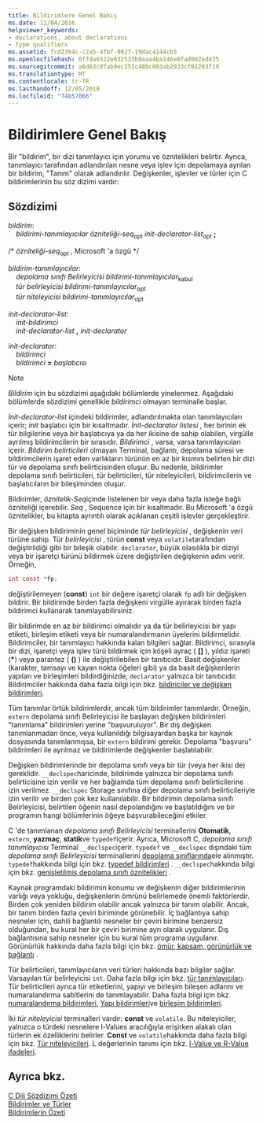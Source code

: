```yaml
---
title: Bildirimlere Genel Bakış
ms.date: 11/04/2016
helpviewer_keywords:
- declarations, about declarations
- type qualifiers
ms.assetid: fcd2364c-c2a5-4fbf-9027-19dac4144cb5
ms.openlocfilehash: 0ffda6522e632533b0aaa4ba146e8fad082ed435
ms.sourcegitcommit: a6d63c07ab9ec251c48bc003ab2933cf01263f19
ms.translationtype: MT
ms.contentlocale: tr-TR
ms.lasthandoff: 12/05/2019
ms.locfileid: "74857066"
---
```

# <a name="overview-of-declarations"></a>Bildirimlere Genel Bakış

Bir "bildirim", bir dizi tanımlayıcı için yorumu ve öznitelikleri belirtir. Ayrıca, tanımlayıcı tarafından adlandırılan nesne veya işlev için depolamaya ayrılan bir bildirim, "Tanım" olarak adlandırılır. Değişkenler, işlevler ve türler için C bildirimlerinin bu söz dizimi vardır:

## <a name="syntax"></a>Sözdizimi

*bildirim*:<br/>
&nbsp;&nbsp;&nbsp;&nbsp;*bildirimi-tanımlayıcılar* *özniteliği-seq*<sub>opt</sub> *init-declarator-list*<sub>opt</sub> **;**

/\* *özniteliği-seq*<sub>opt</sub> , Microsoft 'a özgü */

*bildirim-tanımlayıcılar*:<br/>
&nbsp;&nbsp;&nbsp;&nbsp;*depolama sınıfı Belirleyicisi* *bildirimi-tanımlayıcılar*<sub>kabul</sub><br/>
&nbsp;&nbsp;&nbsp;&nbsp;*tür belirleyicisi* *bildirimi-tanımlayıcılar*<sub>opt</sub><br/>
&nbsp;&nbsp;&nbsp;&nbsp;*tür niteleyicisi* *bildirimi-tanımlayıcılar*<sub>opt</sub>

*init-declarator-list*:<br/>
&nbsp;&nbsp;&nbsp;&nbsp;*init-bildirimci*<br/>
&nbsp;&nbsp;&nbsp;&nbsp;*init-declarator-list* **,** *init-declarator*

*init-declarator*:<br/>
&nbsp;&nbsp;&nbsp;&nbsp;*bildirimci*<br/>
&nbsp;&nbsp;&nbsp;&nbsp;*bildirimci* **=** *başlatıcısı*

> [!NOTE]
> *Bildirim* için bu sözdizimi aşağıdaki bölümlerde yinelenmez. Aşağıdaki bölümlerde sözdizimi genellikle *bildirimci* olmayan terminalle başlar.

*İnit-declarator-list* içindeki bildirimler, adlandırılmakta olan tanımlayıcıları içerir; *init* başlatıcı için bir kısaltmadır. *İnit-declarator listesi* , her birinin ek tür bilgilerine veya bir başlatıcıya ya da her ikisine de sahip olabilen, virgülle ayrılmış bildirimcilerin bir sırasıdır. *Bildirimci* , varsa, varsa tanımlayıcıları içerir. *Bildirim belirticileri* olmayan Terminal, bağlantı, depolama süresi ve bildirimcilerin işaret eden varlıkların türünün en az bir kısmını belirten bir dizi tür ve depolama sınıfı belirticisinden oluşur. Bu nedenle, bildirimler depolama sınıfı belirticileri, tür belirticileri, tür niteleyicileri, bildirimcilerin ve başlatıcıların bir bileşiminden oluşur.

Bildirimler, *öznitelik-Seq*içinde listelenen bir veya daha fazla isteğe bağlı özniteliği içerebilir. *Seq* , Sequence için bir kısaltmadır. Bu Microsoft 'a özgü öznitelikler, bu kitapta ayrıntılı olarak açıklanan çeşitli işlevler gerçekleştirir.

Bir değişken bildiriminin genel biçiminde *tür belirleyicisi* , değişkenin veri türüne sahip. Tür *belirleyicisi* , türün **const** veya `volatile`tarafından değiştirildiği gibi bir bileşik olabilir. `declarator`, büyük olasılıkla bir diziyi veya bir işaretçi türünü bildirmek üzere değiştirilen değişkenin adını verir. Örneğin,

```C
int const *fp;
```

değiştirilemeyen (**const**) `int` bir değere işaretçi olarak `fp` adlı bir değişken bildirir. Bir bildirimde birden fazla değişkeni virgülle ayırarak birden fazla bildirimci kullanarak tanımlayabilirsiniz.

Bir bildirimde en az bir bildirimci olmalıdır ya da tür belirleyicisi bir yapı etiketi, birleşim etiketi veya bir numaralandırmanın üyelerini bildirmelidir. Bildirimciler, bir tanımlayıcı hakkında kalan bilgileri sağlar. Bildirimci, sırasıyla bir dizi, işaretçi veya işlev türü bildirmek için köşeli ayraç ( **[]** ), yıldız işareti (<strong>\*</strong>) veya parantez ( **()** ) ile değiştirilebilen bir tanıtıcıdır. Basit değişkenler (karakter, tamsayı ve kayan nokta öğeleri gibi) ya da basit değişkenlerin yapıları ve birleşimleri bildirdiğinizde, `declarator` yalnızca bir tanıtıcıdır. Bildirimciler hakkında daha fazla bilgi için bkz. [bildiriciler ve değişken bildirimleri](../c-language/declarators-and-variable-declarations.md).

Tüm tanımlar örtük bildirimlerdir, ancak tüm bildirimler tanımlardır. Örneğin, `extern` depolama sınıfı Belirleyicisi ile başlayan değişken bildirimleri "tanımlama" bildirimleri yerine "başvuruluyor". Bir dış değişken tanımlanmadan önce, veya kullanıldığı bilgisayardan başka bir kaynak dosyasında tanımlanmışsa, bir `extern` bildirimi gerekir. Depolama "başvuru" bildirimleri ile ayrılmaz ve bildirimlerde değişkenler başlatılabilir.

Değişken bildirimlerinde bir depolama sınıfı veya bir tür (veya her ikisi de) gereklidir. `__declspec`haricinde, bildirimde yalnızca bir depolama sınıfı belirticisine izin verilir ve her bağlamda tüm depolama sınıfı belirticilerine izin verilmez. `__declspec` Storage sınıfına diğer depolama sınıfı belirticileriyle izin verilir ve birden çok kez kullanılabilir. Bir bildirimin depolama sınıfı Belirleyicisi, belirtilen öğenin nasıl depolandığını ve başlatıldığını ve bir programın hangi bölümlerinin öğeye başvurabileceğini etkiler.

C 'de tanımlanan *depolama sınıfı Belirleyicisi* terminallerini **Otomatik**, `extern`, **yazmaç**, **statik**ve `typedef`içerir. Ayrıca, Microsoft C, *depolama sınıfı tanımlayıcısı* Terminal `__declspec`içerir. `typedef` ve `__declspec` dışındaki tüm *depolama sınıfı Belirleyicisi* terminallerini [depolama sınıflarında](../c-language/c-storage-classes.md)ele alınmıştır. `typedef`hakkında bilgi için bkz. [typedef bildirimleri](../c-language/typedef-declarations.md) . `__declspec`hakkında bilgi için bkz. [genişletilmiş depolama sınıfı öznitelikleri](../c-language/c-extended-storage-class-attributes.md) .

Kaynak programdaki bildirimin konumu ve değişkenin diğer bildirimlerinin varlığı veya yokluğu, değişkenlerin ömrünü belirlemede önemli faktörlerdir. Birden çok yeniden bildirim olabilir ancak yalnızca bir tanım olabilir. Ancak, bir tanım birden fazla çeviri biriminde görünebilir. İç bağlantıya sahip nesneler için, dahili bağlantılı nesneler bir çeviri birimine benzersiz olduğundan, bu kural her bir çeviri birimine ayrı olarak uygulanır. Dış bağlantısına sahip nesneler için bu kural tüm programa uygulanır. Görünürlük hakkında daha fazla bilgi için bkz. [ömür, kapsam, görünürlük ve bağlantı](../c-language/lifetime-scope-visibility-and-linkage.md) .

Tür belirticileri, tanımlayıcıların veri türleri hakkında bazı bilgiler sağlar. Varsayılan tür belirleyicisi `int`. Daha fazla bilgi için bkz. [tür tanımlayıcıları](../c-language/c-type-specifiers.md). Tür belirticileri ayrıca tür etiketlerini, yapıyı ve birleşim bileşen adlarını ve numaralandırma sabitlerini de tanımlayabilir. Daha fazla bilgi için bkz. [numaralandırma bildirimleri](../c-language/c-enumeration-declarations.md), [Yapı bildirimleri](../c-language/structure-declarations.md)ve [birleşim bildirimleri](../c-language/union-declarations.md).

İki *tür niteleyicisi* terminalleri vardır: **const** ve `volatile`. Bu niteleyiciler, yalnızca o türdeki nesnelere l-Values aracılığıyla erişirken alakalı olan türlerin ek özelliklerini belirler. **Const** ve `volatile`hakkında daha fazla bilgi için bkz. [Tür niteleyicileri](../c-language/type-qualifiers.md). L değerlerinin tanımı için bkz. [l-Value ve R-Value ifadeleri](../c-language/l-value-and-r-value-expressions.md).

## <a name="see-also"></a>Ayrıca bkz.

[C Dili Sözdizimi Özeti](../c-language/c-language-syntax-summary.md)<br/>
[Bildirimler ve Türler](../c-language/declarations-and-types.md)<br/>
[Bildirimlerin Özeti](../c-language/summary-of-declarations.md)
